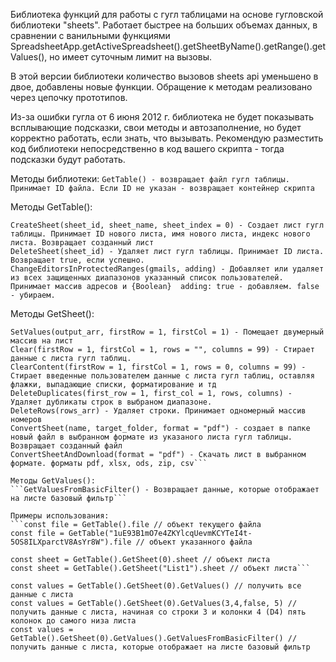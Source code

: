 Библиотека функций для работы с гугл таблицами на основе гугловской библиотеки "sheets". 
Работает быстрее на больших объемах данных, в сравнении с ванильными функциями SpreadsheetApp.getActiveSpreadsheet().getSheetByName().getRange().getValues(), но имеет суточным лимит на вызовы.

В этой версии библиотеки количество вызовов sheets api уменьшено в двое, добавлены новые функции. Обращение к методам реализовано через цепочку прототипов.

Из-за ошибки гугла от 6 июня 2012 г. библиотека не будет показывать всплывающие подсказки, свои методы и автозаполнение, но будет корректно работать, если знать, что вызывать.
Рекомендую разместить код библиотеки непосредственно в код вашего скрипта - тогда подсказки будут работать.

Методы библиотеки:
```GetTable() - возвращает файл гугл таблицы. Принимает ID файла. Если ID не указан - возвращает контейнер скрипта```

Методы GetTable():
```GetSheet(sheet_id) - возвращает лист гугл таблицы. Принимает ID листа или его имя.
CreateSheet(sheet_id, sheet_name, sheet_index = 0) - Создает лист гугл таблицы. Принимает ID нового листа, имя нового листа, индекс нового листа. Возвращает созданный лист
DeleteSheet(sheet_id) - Удаляет лист гугл таблицы. Принимает ID листа. Возвращает true, если успешно.
ChangeEditorsInProtectedRanges(gmails, adding) - Добавляет или удаляет из всех защищенных диапазонов указанный список пользователей. Принимает массив адресов и {Boolean}  adding: true - добавляем. false - убираем.
```

Методы GetSheet():
```GetValues(firstRow = 1, firstCol = 1, rows = "", columns = 99) - Возвращает данные с листа
SetValues(output_arr, firstRow = 1, firstCol = 1) - Помещает двумерный массив на лист
Clear(firstRow = 1, firstCol = 1, rows = "", columns = 99) - Стирает данные с листа гугл таблиц.
ClearContent(firstRow = 1, firstCol = 1, rows = 0, columns = 99) - Стирает введенные пользователем данные с листа гугл таблиц, оставляя флажки, выпадающие списки, форматирование и тд
DeleteDuplicates(first_row = 1, first_col = 1, rows, columns) - Удаляет дубликаты строк в выбраном диапазоне.
DeleteRows(rows_arr) - Удаляет строки. Принимает одномерный массив номеров
ConvertSheet(name, target_folder, format = "pdf") - создает в папке новый файл в выбранном формате из указаного листа гугл таблицы. Возвращает созданный файл
ConvertSheetAndDownload(format = "pdf") - Скачать лист в выбранном формате. форматы pdf, xlsx, ods, zip, csv```

Методы GetValues():
```GetValuesFromBasicFilter() - Возвращает данные, которые отображает на листе базовый фильтр```

Примеры использования:
```const file = GetTable().file // объект текущего файла
const file = GetTable("1uE93B1mO7e4ZKYlcqUevmKCYTeI4t-5OS8ILXparctV8AsYr8W").file // объект указанного файла

const sheet = GetTable().GetSheet(0).sheet // объект листа
const sheet = GetTable().GetSheet("List1").sheet // объект листа```

const values = GetTable().GetSheet(0).GetValues() // получить все данные с листа
const values = GetTable().GetSheet(0).GetValues(3,4,false, 5) // получить данные с листа, начиная со строки 3 и колонки 4 (D4) пять колонок до самого низа листа
const values = GetTable().GetSheet(0).GetValues().GetValuesFromBasicFilter() // получить данные с листа, которые отображает на листе базовый фильтр
